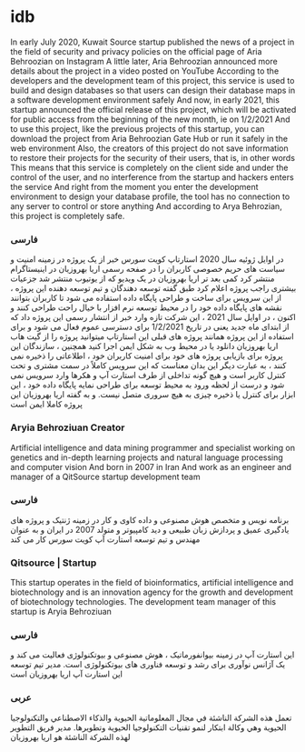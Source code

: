 # idb
In early July 2020, Kuwait Source startup published the news of a project in the field of security and privacy policies on the official page of Aria Behroozian on Instagram A little later, Aria Behroozian announced more details about the project in a video posted on YouTube According to the developers and the development team of this project, this service is used to build and design databases so that users can design their database maps in a software development environment safely And now, in early 2021, this startup announced the official release of this project, which will be activated for public access from the beginning of the new month, ie on 1/2/2021 And to use this project, like the previous projects of this startup, you can download the project from Aria Behroozian Gate Hub or run it safely in the web environment Also, the creators of this project do not save information to restore their projects for the security of their users, that is, in other words This means that this service is completely on the client side and under the control of the user, and no interference from the startup and hackers enters the service And right from the moment you enter the development environment to design your database profile, the tool has no connection to any server to control or store anything And according to Arya Behrozian, this project is completely safe.

### فارسی
در اوایل ژوئیه سال 2020 استارتاپ کویت سورس خبر از یک پروژه در زمینه امنیت و سیاست های حریم خصوصی کاربران را در صفحه رسمی اریا بهروزیان در اینیستاگرام منتشر کرد کمی بعد تر اریا بهروزیان در یک ویدیو که از یوتیوب منتشر شد جزعیات بیشتری راجب پروژه اعلام کرد طبق گفته توسعه دهندگان و تیم توسعه دهنده این پروژه ، از این سرویس برای ساخت و طراحی پایگاه داده استفاده می شود تا کاربران بتوانند نقشه های پایگاه داده خود را در محیط توسعه نرم افزار با خیال راحت طراحی کنند و اکنون ، در اوایل سال 2021 ، این شرکت تازه وارد خبر از انتشار رسمی این پروژه داد که از ابتدای ماه جدید یعنی در تاریخ 1/2/2021 برای دسترسی عموم فعال می شود و برای استفاده از این پروژه همانند پروژه های قبلی این استارتاپ میتوانید پروژه را از گیت هاب اریا بهروزیان دانلود یا در محیط وب به شکل ایمن اجرا کنید همچنین ، سازندگان این پروژه برای بازیابی پروژه های خود برای امنیت کاربران خود ، اطلاعاتی را ذخیره نمی کنند ، به عبارت دیگر این بدان معناست که این سرویس کاملاً در سمت مشتری و تحت کنترل کاربر است و هیچ گونه تداخلی از طرف استارت آپ و هکرها وارد سرویس نمی شود و درست از لحظه ورود به محیط توسعه برای طراحی نمایه پایگاه داده خود ، این ابزار برای کنترل یا ذخیره چیزی به هیچ سروری متصل نیست. و به گفته اریا 
بهروزیان این پروژه کاملا ایمن است

### Aryia Behroziuan Creator
Artificial intelligence and data mining programmer and specialist working on genetics and in-depth learning projects and natural language processing and computer vision And born in 2007 in Iran And work as an engineer and manager of a QitSource startup development team

### فارسی
برنامه نویس و متخصص هوش مصنوعی و داده کاوی و کار در زمینه ژنتیک و پروژه های یادگیری عمیق و پردازش زبان طبیعی و دید کامپیوتر و متولد 2007 در ایران و به عنوان مهندس و 
تیم توسعه استارت آپ کویت سورس کار می کند


### Qitsource | Startup
This startup operates in the field of bioinformatics, artificial intelligence and biotechnology and is an innovation agency for the growth and development of biotechnology 
technologies. The development team manager of this startup is Aryia Behroziuan


### فارسی
این استارت آپ در زمینه بیوانفورماتیک ، هوش مصنوعی و بیوتکنولوژی فعالیت می کند و یک آژانس نوآوری برای رشد و توسعه فناوری های بیوتکنولوژی است. مدیر تیم توسعه این 
استارت آپ اریا بهروزیان است


### عربی
تعمل هذه الشركة الناشئة في مجال المعلوماتية الحيوية والذكاء الاصطناعي والتكنولوجيا الحيوية وهي وكالة ابتكار لنمو تقنيات التكنولوجيا الحيوية وتطويرها. مدير فريق التطوير لهذه الشركة الناشئة هو اریا بهروزیان
